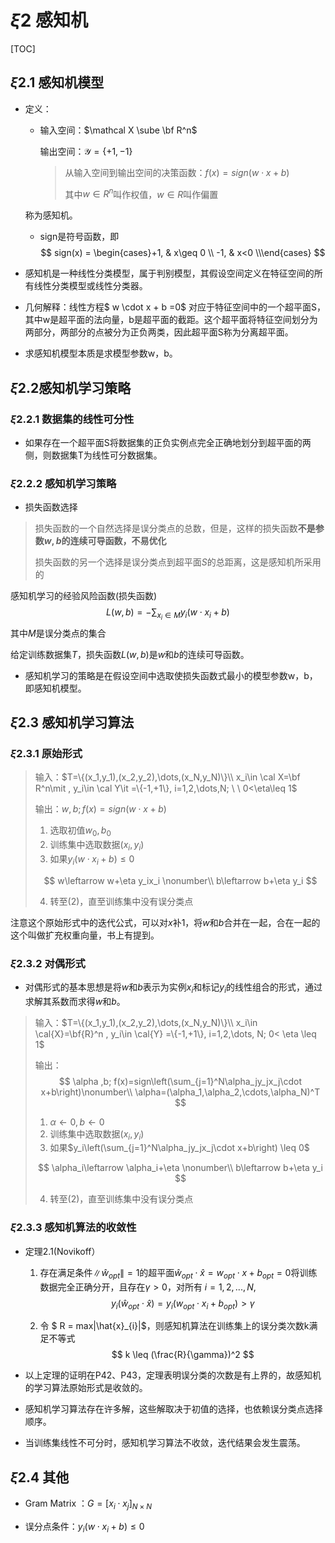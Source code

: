 # $\xi2$ 感知机

[TOC]

## $\xi2.1$ 感知机模型

+ 定义：

  + 输入空间：$\mathcal X \sube \bf R^n$

    输出空间：$\mathcal Y=\{{+1,-1\}}$

    > 从输入空间到输出空间的决策函数：$f(x)=sign (w\cdot x+b)$
    >
    > 其中$w \in R^n$叫作权值，$w \in R$叫作偏置

  称为感知机。

  + sign是符号函数，即
    $$
    sign(x) = \begin{cases}+1, & x\geq 0 \\ -1, & x<0 \\\end{cases}
    $$

+ 感知机是一种线性分类模型，属于判别模型，其假设空间定义在特征空间的所有线性分类模型或线性分类器。
+ 几何解释：线性方程$ w \cdot x + b =0$ 对应于特征空间中的一个超平面S，其中w是超平面的法向量，b是超平面的截距。这个超平面将特征空间划分为两部分，两部分的点被分为正负两类，因此超平面S称为分离超平面。
+ 求感知机模型本质是求模型参数w，b。

## $\xi2.2$感知机学习策略

### $\xi2.2.1$ 数据集的线性可分性

+ 如果存在一个超平面S将数据集的正负实例点完全正确地划分到超平面的两侧，则数据集T为线性可分数据集。

### $\xi2.2.2$ 感知机学习策略

+ 损失函数选择

> 损失函数的一个自然选择是误分类点的总数，但是，这样的损失函数**不是参数$w,b$的连续可导函数，不易优化**
>
> 损失函数的另一个选择是误分类点到超平面$S$的总距离，这是感知机所采用的

感知机学习的经验风险函数(损失函数)
$$
L(w,b)=-\sum_{x_i\in M}y_i(w\cdot x_i+b)
$$
其中$M$是误分类点的集合

给定训练数据集$T$，损失函数$L(w,b)$是$w$和$b$的连续可导函数。

+ 感知机学习的策略是在假设空间中选取使损失函数式最小的模型参数w，b，即感知机模型。

## $\xi2.3$ 感知机学习算法

 ### $\xi2.3.1$ 原始形式

> 输入：$T=\{(x_1,y_1),(x_2,y_2),\dots,(x_N,y_N)\}\\ x_i\in \cal X=\bf R^n\mit , y_i\in \cal Y\it =\{-1,+1\}, i=1,2,\dots,N; \ \ 0<\eta\leq 1$
>
> 输出：$w,b;f(x)=sign(w\cdot x+b)$
>
> 1. 选取初值$w_0,b_0$
> 2. 训练集中选取数据$(x_i,y_i)$
> 3. 如果$y_i(w\cdot x_i+b)\leq 0$
>
> $$
> w\leftarrow w+\eta y_ix_i \nonumber\\
> b\leftarrow b+\eta y_i
> $$
>
> 4. 转至(2)，直至训练集中没有误分类点

注意这个原始形式中的迭代公式，可以对$x$补1，将$w$和$b$合并在一起，合在一起的这个叫做扩充权重向量，书上有提到。

###  $\xi2.3.2$ 对偶形式

+ 对偶形式的基本思想是将$w$和$b$表示为实例$x_i$和标记$y_i$的线性组合的形式，通过求解其系数而求得$w$和$b$。

> 输入：$T=\{(x_1,y_1),(x_2,y_2),\dots,(x_N,y_N)\}\\ x_i\in \cal{X}=\bf{R}^n , y_i\in \cal{Y} =\{-1,+1\}, i=1,2,\dots, N; 0< \eta \leq 1$
>
> 输出：
> $$
> \alpha ,b; f(x)=sign\left(\sum_{j=1}^N\alpha_jy_jx_j\cdot x+b\right)\nonumber\\
> \alpha=(\alpha_1,\alpha_2,\cdots,\alpha_N)^T
> $$
>
> 1. $\alpha \leftarrow 0,b\leftarrow 0$
> 2. 训练集中选取数据$(x_i,y_i)$
> 3. 如果$y_i\left(\sum_{j=1}^N\alpha_jy_jx_j\cdot x+b\right) \leq 0$
>
> $$
> \alpha_i\leftarrow \alpha_i+\eta \nonumber\\
> b\leftarrow b+\eta y_i
> $$
>
> 4. 转至(2)，直至训练集中没有误分类点

### $\xi2.3.3$ 感知机算法的收敛性

+ 定理2.1(Novikoff）

  1. 存在满足条件$\|\hat{w}_{opt}\| = 1$的超平面$\hat{w}_{opt} \cdot \hat{x} = w_{opt} \cdot x+b_{opt} = 0$将训练数据完全正确分开，且存在$\gamma>0$，对所有 $i = 1,2,...,N$,
     $$
     y_i(\hat{w}_{opt} \cdot \hat{x}) = y_i(w_{opt} \cdot x_i+b_{opt}) > \gamma
     $$

  2. 令 $ R = max\|\hat{x}_{i}\|$，则感知机算法在训练集上的误分类次数k满足不等式
     $$
     k \leq (\frac{R}{\gamma})^2
     $$

+ 以上定理的证明在P42、P43，定理表明误分类的次数是有上界的，故感知机的学习算法原始形式是收敛的。
+ 感知机学习算法存在许多解，这些解取决于初值的选择，也依赖误分类点选择顺序。
+ 当训练集线性不可分时，感知机学习算法不收敛，迭代结果会发生震荡。

## $\xi2.4$ 其他

+ Gram Matrix ：$G=[x_i\cdot x_j]_{N\times N}$

+ 误分点条件：$y_i(w \cdot x_i+b) \le 0$